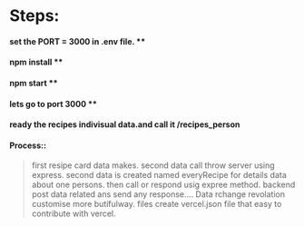 # Steps:

#### set the PORT = 3000 in .env file. \*\*

#### npm install \*\*

#### npm start \*\*

#### lets go to port 3000 \*\*

#### ready the recipes indivisual data.and call it /recipes_person

#### Process::

> first resipe card data makes.
> second data call throw server using express.
> second data is created named everyRecipe for details data about one persons.
> then call or respond usig expree method.
> backend post data related ans send any response....
> Data rchange revolation customise more butifulway.
> files create vercel.json file that easy to contribute with vercel.
